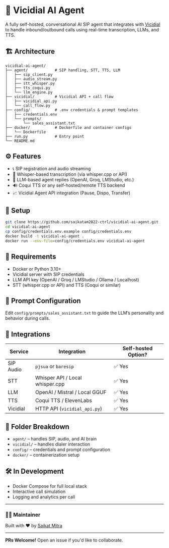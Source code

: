 # 🤖 Vicidial AI Agent

A fully self-hosted, conversational AI SIP agent that integrates with [Vicidial](http://www.vicidial.org/) to handle inbound/outbound calls using real-time transcription, LLMs, and TTS.

## 🏗 Architecture

```
vicidial-ai-agent/
├── agent/            # SIP handling, STT, TTS, LLM
│   ├── sip_client.py
│   ├── audio_stream.py
│   ├── stt_whisper.py
│   ├── tts_coqui.py
│   └── llm_engine.py
├── vicidial/         # Vicidial API + call flow
│   ├── vicidial_api.py
│   └── call_flow.py
├── config/           # .env credentials & prompt templates
│   ├── credentials.env
│   └── prompts/
│       └── sales_assistant.txt
├── docker/           # Dockerfile and container configs
│   └── Dockerfile
├── run.py            # Entry point
└── README.md
```

## ⚙ Features

* 📞 SIP registration and audio streaming
* 🧠 Whisper-based transcription (via whisper.cpp or API)
* 💬 LLM-based agent replies (OpenAI, Groq, LMStudio, etc.)
* 🔊 Coqui TTS or any self-hosted/remote TTS backend
* 📈 Vicidial Agent API integration (Pause, Dispo, Transfer)

## 🚀 Setup

```bash
git clone https://github.com/saikatam2022-ctrl/vicidial-ai-agent.git
cd vicidial-ai-agent
cp config/credentials.env.example config/credentials.env
docker build -t vicidial-ai-agent .
docker run --env-file=config/credentials.env vicidial-ai-agent
```

## 🔑 Requirements

* Docker or Python 3.10+
* Vicidial server with SIP credentials
* LLM API key (OpenAI / Groq / LMStudio / Ollama / Localhost)
* STT (whisper.cpp or API) and TTS (Coqui or similar)

## 🧠 Prompt Configuration

Edit `config/prompts/sales_assistant.txt` to guide the LLM’s personality and behavior during calls.

## 🐄 Integrations

| Service   | Integration                     | Self-hosted Option? |
| --------- | ------------------------------- | ------------------- |
| SIP Audio | `pjsua` or `baresip`            | ✅ Yes               |
| STT       | Whisper API / Local whisper.cpp | ✅ Yes               |
| LLM       | OpenAI / Mistral / Local GGUF   | ✅ Yes               |
| TTS       | Coqui TTS / ElevenLabs          | ✅ Yes               |
| Vicidial  | HTTP API (`vicidial_api.py`)    | ✅ Yes               |

## 📂 Folder Breakdown

* `agent/` – handles SIP, audio, and AI brain
* `vicidial/` – handles dialer interaction
* `config/` – credentials and prompt configuration
* `docker/` – containerization setup

## 🛠 In Development

* Docker Compose for full local stack
* Interactive call simulation
* Logging and analytics per call

---

### 👨‍💻 Maintainer

Built with ❤️ by [Saikat Mitra](https://github.com/saikatam2022-ctrl)

---

**PRs Welcome!** Open an issue if you'd like to collaborate.
